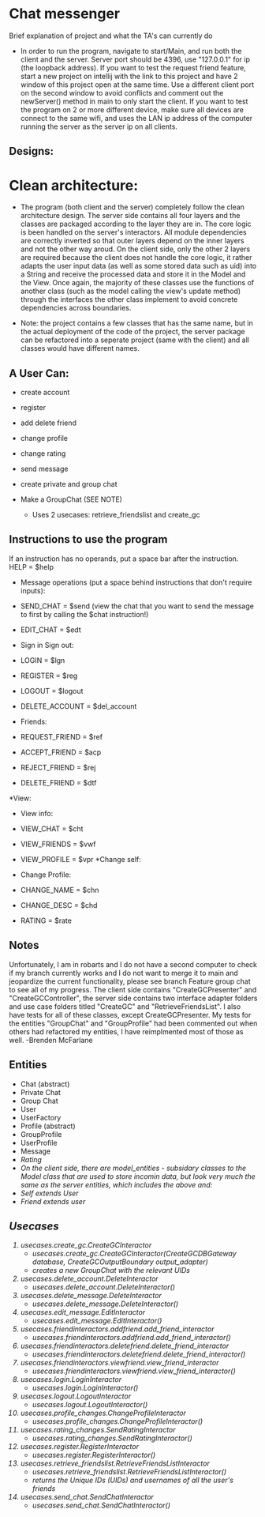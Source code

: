 # Chat messenger
Brief explanation of project and what the TA's can currently do
* In order to run the program, navigate to start/Main, and run both the client and the server. Server port should be 4396, use "127.0.0.1" for ip (the loopback address). If you want to test the request friend feature, start a new project on intellij with the link to this project and have 2 window of this project open at the same time. Use a different client port on the second window to avoid conflicts and comment out the newServer() method in main to only start the client. If you want to test the program on 2 or more different device, make sure all devices are connect to the same wifi, and uses the LAN ip address of the computer running the server as the server ip on all clients.

## Designs: 
# Clean architecture:
* The program (both client and the server) completely follow the clean architecture design. The server side contains all four layers and the classes are packaged according to the layer they are in. The core logic is been handled on the server's interactors. All module dependencies are correctly inverted so that outer layers depend on the inner layers and not the other way aroud. On the client side, only the other 2 layers are required because the client does not handle the core logic, it rather adapts the user input data (as well as some stored data such as uid) into a String and receive the processed data and store it in the Model and the View. Once again, the majority of these classes use the functions of another class (such as the model calling the view's update method) through the interfaces the other class implement to avoid concrete dependencies across boundaries.

* Note: the project contains a few classes that has the same name, but in the actual deployment of the code of the project, the server package can be refactored into a seperate project (same with the client) and all classes would have different names.

## A User Can: 
* create account
* register
* add delete friend
* change profile
* change rating
* send message
* create private and group chat

* Make a GroupChat (SEE NOTE)
  * Uses 2 usecases: retrieve_friendslist and create_gc

## Instructions to use the program

If an instruction has no operands, put a space bar after the instruction.
HELP = $help

* Message operations (put a space behind instructions that don't require inputs):
* SEND_CHAT = $send <content> (view the chat that you want to send the message to first by calling the $chat <chatUid> instruction!)
* EDIT_CHAT = $edt <msgUid>
* Sign in Sign out:
* LOGIN = $lgn <uid> <password>
* REGISTER = $reg <name> <password>
* LOGOUT = $logout 
* DELETE_ACCOUNT = $del_account

* Friends:
* REQUEST_FRIEND = $ref <friendUid>
* ACCEPT_FRIEND = $acp <uid>
* REJECT_FRIEND = $rej <uid>
* DELETE_FRIEND = $dtf <uid>

*View:
* View info:
* VIEW_CHAT = $cht <chatUid>
* VIEW_FRIENDS = $vwf
* VIEW_PROFILE = $vpr
*Change self:
* Change Profile:
* CHANGE_NAME = $chn
* CHANGE_DESC = $chd

* RATING = $rate <uid> <rating>
 

## Notes
Unfortunately, I am in robarts and I do not have a second computer to check if my branch currently works and I do not want to merge it to main and jeopardize the current functionality, please see branch Feature group chat to see all of my progress. The client side contains "CreateGCPresenter" and "CreateGCController", the server side contains two interface adapter folders and use case folders titled "CreateGC" and "RetrieveFriendsList". I also have tests for all of these classes, except CreateGCPresenter. My tests for the entities "GroupChat" and "GroupProfile" had been commented out when others had refactored my entities, I have reimplmented most of those as well.
-Brenden McFarlane


## Entities
* Chat (abstract)
* Private Chat 
* Group Chat 
* User
* UserFactory
* Profile (abstract)
* GroupProfile
* UserProfile
* Message <I>
* Rating
* On the client side, there are model_entities - subsidary classes to the Model class that are used to store incomin data, but look very much the same as the server entities, which includes the above and:
* Self extends User
* Friend extends user


## Usecases
1. usecases.create_gc.CreateGCInteractor
   * usecases.create_gc.CreateGCInteractor(CreateGCDBGateway database, CreateGCOutputBoundary output_adapter)
   * creates a new GroupChat with the relevant UIDs
2. usecases.delete_account.DeleteInteractor
   * usecases.delete_account.DeleteInteractor()
3. usecases.delete_message.DeleteInteractor
   * usecases.delete_message.DeleteInteractor()
4. usecases.edit_message.EditInteractor
   * usecases.edit_message.EditInteractor()
5. usecases.friendinteractors.addfriend.add_friend_interactor
   * usecases.friendinteractors.addfriend.add_friend_interactor()
6. usecases.friendinteractors.deletefriend.delete_friend_interactor
   * usecases.friendinteractors.deletefriend.delete_friend_interactor()
7. usecases.friendinteractors.viewfriend.view_friend_interactor
   * usecases.friendinteractors.viewfriend.view_friend_interactor()
8. usecases.login.LoginInteractor
   * usecases.login.LoginInteractor()
9. usecases.logout.LogoutInteractor
   * usecases.logout.LogoutInteractor()
10. usecases.profile_changes.ChangeProfileInteractor
    * usecases.profile_changes.ChangeProfileInteractor()
11. usecases.rating_changes.SendRatingInteractor
    * usecases.rating_changes.SendRatingInteractor()
12. usecases.register.RegisterInteractor
    * usecases.register.RegisterInteractor()
13. usecases.retrieve_friendslist.RetrieveFriendsListInteractor
    * usecases.retrieve_friendslist.RetrieveFriendsListInteractor()
    * returns the Unique IDs (UIDs) and usernames of all the user's friends
14. usecases.send_chat.SendChatInteractor
    * usecases.send_chat.SendChatInteractor()

